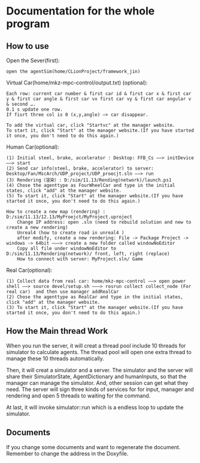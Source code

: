 # Documentation for the whole program

## How to use

Open the Sever(first):

    open the agentSim(home/CLionProject/framework_jin)

Virtual Car(home/mkz-mpc-control/output.txt) (optional):

    Each row: current car number & first car id & first car x & first car y & first car angle & first car vx first car vy & first car angular v & second ….
    0.1 s update one row.
    If fisrt three col is 0 (x,y,angle) —> car disappear.
    
    To add the virtual car, click "Startvc" at the manager website.
    To start it, click "Start" at the manager website.(If you have started it once, you don't need to do this again.)


Human Car(optional):

    (1) Initial steel, brake, accelerator : Desktop: FFB_Cs ——> initDevice ——> start
    (2) Send car info(steel, brake, accelerator) to server: Desktop/Fan/MscArch/UDP_project/UDP_proecjt.sln ——> run
    (3) Rendering（渲染）: D:/sim/11.13/Rending(network)/launch.ps1
    (4) Chose the agenttype as FourWheelCar and type in the initial states, click "add" at the manager website.
    (5) To start it, click "Start" at the manager website.(If you have started it once, you don't need to do this again.)
    
    How to create a new map (rendering) : D:/sim/11.13/12.13/MyProejct/MyProject.uproject
        Change IP address: open .sln (need to rebuild solution and new to create a new rendering)
        Unreal4 (how to create road in unreal4 )
        after modify, create a new rendering: File -> Package Project -> windows -> 64bit ———> create a new folder called windowNoEditor
        Copy all file under windowNoEditor to D:/sim/11.13/Rendering(network)/ front, left, right (replace)
        How to connect with server: MyProject.sln/ Game

Real Car(optional):

    (1) Collect data from real car: home/mkz-mpc-control ——> open power shell ——> source devel/setup.sh ———> rosrun collect collect_node (For real car)  and then use manager addRealCar
    (2) Chose the agenttype as RealCar and type in the initial states, click "add" at the manager website.
    (3) To start it, click "Start" at the manager website.(If you have started it once, you don't need to do this again.)

## How the Main thread Work

When you run the server, it will creat a thread pool include 10 threads for simulator to calculate agents.
The thread pool will open one extra thread to manage these 10 threads automatically.

Then, it will creat a simulator and a server.
The simulator and the server will share their SimulatorState, AgentDictionary and humanInputs, so that the manager can manage the simulator. And, other session can get what they need.
The server will sign three kinds of services for for input, manager and rendering and open 5 threads to waiting for the command.

At last, it will invoke simulator::run which is a endless loop to update the simulator.


## Documents

If you change some documents and want to regenerate the document. Remember to change the address in the Doxyfile.


